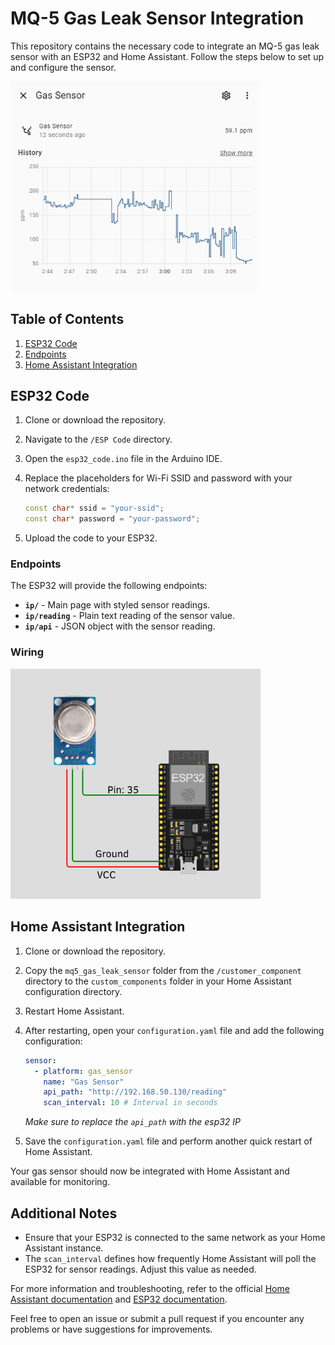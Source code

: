 # MQ-5 Gas Leak Sensor Integration

This repository contains the necessary code to integrate an MQ-5 gas leak sensor with an ESP32 and Home Assistant. Follow the steps below to set up and configure the sensor.

[<img src="./imgs/HA-sensor-reading.png" width="400"/>](./imgs/HA-sensor-reading.png)


## Table of Contents
1. [ESP32 Code](#esp32-code)
2. [Endpoints](#endpoints)
3. [Home Assistant Integration](#home-assistant-integration)

## ESP32 Code

1. Clone or download the repository.
2. Navigate to the `/ESP Code` directory.
3. Open the `esp32_code.ino` file in the Arduino IDE.
4. Replace the placeholders for Wi-Fi SSID and password with your network credentials:

    ```cpp
    const char* ssid = "your-ssid";
    const char* password = "your-password";
    ```

5. Upload the code to your ESP32.

### Endpoints

The ESP32 will provide the following endpoints:

- **`ip/`** - Main page with styled sensor readings.
- **`ip/reading`** - Plain text reading of the sensor value.
- **`ip/api`** - JSON object with the sensor reading.

### Wiring

[<img src="./imgs/wiring.jpg" width="400"/>](./imgs/wiring.jpg)

## Home Assistant Integration

1. Clone or download the repository.
2. Copy the `mq5_gas_leak_sensor` folder from the `/customer_component` directory to the `custom_components` folder in your Home Assistant configuration directory.
3. Restart Home Assistant.
4. After restarting, open your `configuration.yaml` file and add the following configuration:

    ```yaml
    sensor:
      - platform: gas_sensor
        name: "Gas Sensor"
        api_path: "http://192.168.50.130/reading"
        scan_interval: 10 # Interval in seconds
    ```
    _Make sure to replace the `api_path` with the esp32 IP_


5. Save the `configuration.yaml` file and perform another quick restart of Home Assistant.

Your gas sensor should now be integrated with Home Assistant and available for monitoring.

## Additional Notes

- Ensure that your ESP32 is connected to the same network as your Home Assistant instance.
- The `scan_interval` defines how frequently Home Assistant will poll the ESP32 for sensor readings. Adjust this value as needed.

For more information and troubleshooting, refer to the official [Home Assistant documentation](https://www.home-assistant.io/docs/) and [ESP32 documentation](https://docs.espressif.com/projects/esp-idf/en/latest/esp32/).

Feel free to open an issue or submit a pull request if you encounter any problems or have suggestions for improvements.
